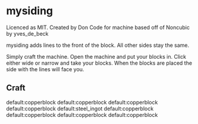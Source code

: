 mysiding
========


Licenced as MIT.
Created by Don
Code for machine based off of Noncubic by yves_de_beck

mysiding adds lines to the front of the block. All other sides stay the same.

Simply craft the machine. Open the machine and put your blocks in. Click either wide or narrow and take your blocks.
When the blocks are placed the side with the lines will face you.

Craft
-------

default:copperblock	default:copperblock	default:copperblock
default:copperblock	default:steel_ingot	default:copperblock
default:copperblock	default:copperblock	default:copperblock
